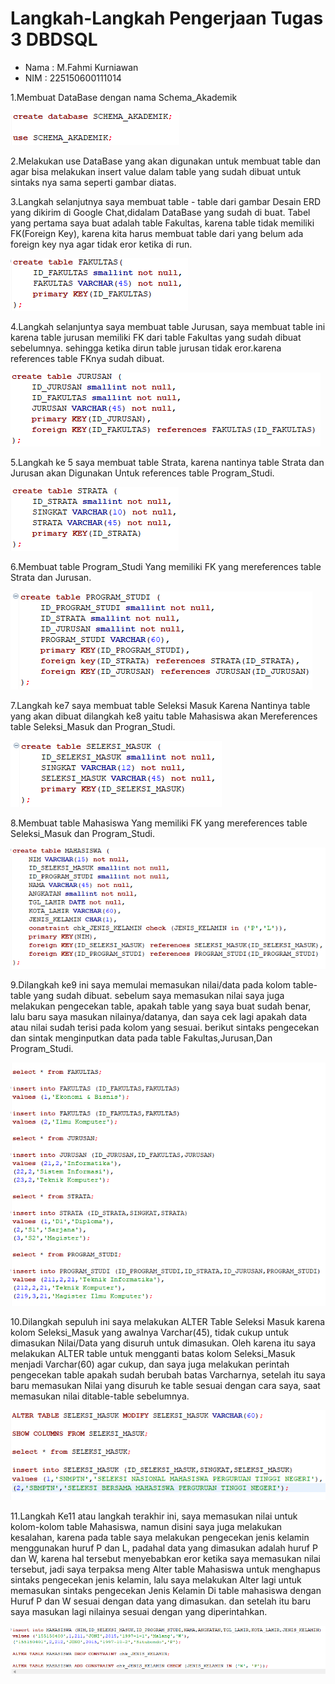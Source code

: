 # Langkah-Langkah Pengerjaan Tugas 3 DBDSQL

- Nama : M.Fahmi Kurniawan
- NIM  : 225150600111014
 

1.Membuat DataBase dengan nama Schema_Akademik

![Gambar sintaks membuat DataBase](Tugas3gmbr1.png)

2.Melakukan use DataBase yang akan digunakan untuk membuat table dan agar bisa melakukan insert value dalam table yang sudah dibuat untuk sintaks nya sama seperti gambar diatas.

3.Langkah selanjutnya saya membuat table - table dari gambar Desain ERD yang dikirim di Google Chat,didalam DataBase yang sudah di buat. Tabel yang pertama saya buat adalah table Fakultas, karena table tidak memiliki FK(Foreign Key), karena kita harus membuat table dari yang belum ada foreign key nya agar tidak eror ketika di run.

![Gambar sintaks membuat Table Fakultas](Tugas3gmbr2.png)

4.Langkah selanjuntya saya membuat table Jurusan, saya membuat table ini karena table jurusan memiliki FK dari table Fakultas yang sudah dibuat sebelumnya. sehingga ketika dirun table jurusan tidak eror.karena references table FKnya sudah dibuat.

![Gambar sintaks membuat Table Jurusan](Tugas3gmbr3.png)

5.Langkah ke 5 saya membuat table Strata, karena nantinya table Strata dan Jurusan akan Digunakan Untuk references table Program_Studi.

![Gambar sintaks membuat Table Strata](Tugas3gmbr4.png)

6.Membuat table Program_Studi Yang memiliki FK yang mereferences table Strata dan Jurusan.

![Gambar sintaks membuat Table Program Studi](Tugas3gmbr5.png)

7.Langkah ke7 saya membuat table Seleksi Masuk Karena Nantinya table yang akan dibuat dilangkah ke8 yaitu table Mahasiswa akan Mereferences table Seleksi_Masuk dan Progran_Studi.

![Gambar sintaks membuat Table Seleksi Masuk](Tugas3gmbr6.png)

8.Membuat table Mahasiswa Yang memiliki FK yang mereferences table Seleksi_Masuk dan Program_Studi.

![Gambar sintaks membuat Table Mahasiswa](Tugas3gmbr7.png)

9.Dilangkah ke9 ini saya memulai memasukan nilai/data pada kolom table-table yang sudah dibuat. sebelum saya memasukan nilai saya juga melakukan pengecekan table, apakah table yang saya buat sudah benar, lalu baru saya masukan nilainya/datanya, dan saya cek lagi apakah data atau nilai sudah terisi pada kolom yang sesuai. berikut sintaks pengecekan dan sintak menginputkan data pada table Fakultas,Jurusan,Dan Program_Studi.

![Gambar sintaks memasukan nilai ditable yang sudah dibuat](Tugas3gmbr8.png)

10.Dilangkah sepuluh ini saya melakukan ALTER Table Seleksi Masuk karena kolom Seleksi_Masuk yang awalnya Varchar(45), tidak cukup untuk dimasukan Nilai/Data yang disuruh untuk dimasukan. Oleh karena itu saya melakukan ALTER table untuk mengganti batas kolom Seleksi_Masuk menjadi Varchar(60) agar cukup, dan saya juga melakukan perintah pengecekan table apakah sudah berubah batas Varcharnya, setelah itu saya baru memasukan Nilai yang disuruh ke table sesuai dengan cara saya, saat memasukan nilai ditable-table sebelumnya.

![Gambar sintaks memasukan nilai dan perbaikan table Seleksi Masuk](Tugas3gmbr9.png)

11.Langkah Ke11 atau langkah terakhir ini, saya memasukan nilai untuk kolom-kolom table Mahasiswa, namun disini saya juga melakukan kesalahan, karena pada table saya melakukan pengecekan jenis kelamin menggunakan huruf P dan L, padahal data yang dimasukan adalah huruf P dan W, karena hal tersebut menyebabkan eror ketika saya memasukan nilai tersebut, jadi saya terpaksa meng Alter table Mahasiswa untuk menghapus sintaks pengecekan jenis kelamin, lalu saya melakukan Alter lagi untuk memasukan sintaks pengecekan Jenis Kelamin Di table mahasiswa dengan Huruf P dan W sesuai dengan data yang dimasukan. dan setelah itu baru saya masukan lagi nilainya sesuai dengan yang diperintahkan.

![Gambar sintaks memasukan nilai dan perbaikan table Mahasiswa](Tugas3gmbr10.png)